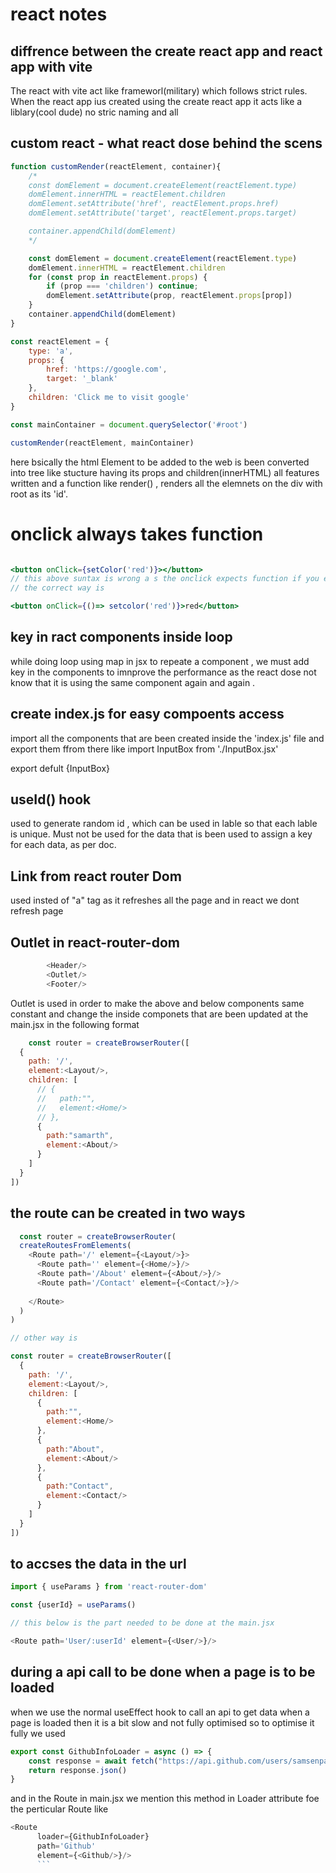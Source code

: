 # react notes

## diffrence between the create react app and react app with vite

The react with vite act like frameworl(military) which follows strict rules. When the react app ius created using the create react app it acts like a liblary(cool dude) no stric naming and all

## custom react - what react dose behind the scens 

```javascript 
function customRender(reactElement, container){
    /*
    const domElement = document.createElement(reactElement.type)
    domElement.innerHTML = reactElement.children
    domElement.setAttribute('href', reactElement.props.href)
    domElement.setAttribute('target', reactElement.props.target)

    container.appendChild(domElement)
    */

    const domElement = document.createElement(reactElement.type)
    domElement.innerHTML = reactElement.children
    for (const prop in reactElement.props) {
        if (prop === 'children') continue;
        domElement.setAttribute(prop, reactElement.props[prop])
    }
    container.appendChild(domElement)
}

const reactElement = {
    type: 'a',
    props: {
        href: 'https://google.com',
        target: '_blank'
    },
    children: 'Click me to visit google'
}

const mainContainer = document.querySelector('#root')

customRender(reactElement, mainContainer)
```
here bsically the html Element to be added to the web is been converted into tree like stucture having its props and children(innerHTML) all features written and a function like render() , renders all the elemnets on the div with root as its 'id'.


# onclick always takes function 
```jsx

<button onClick={setColor('red')}></button>
// this above suntax is wrong a s the onclick expects function if you execute a function there then there will be syntax issue 
// the correct way is 

<button onClick={()=> setcolor('red')}>red</button>

```
## key in ract components inside loop
while doing loop using map in jsx to repeate a component , we must add key in the components to imnprove the performance as the react dose not know that it is using the same component again and again .

## create index.js for easy compoents access
import all the components that are been created inside the 'index.js' file and export them ffrom there like 
import InputBox from './InputBox.jsx'

export defult {InputBox}

## useId() hook 
used to generate random id , which can be used in lable so that each lable is unique. Must not be used for the data that is been used to assign a key for each data, as per doc.

## Link from react router Dom 
used insted of "a" tag as it refreshes all the page and in react we dont refresh page

## Outlet in react-router-dom
```javascript
        <Header/>
        <Outlet/>
        <Footer/>
```
Outlet is used in order to make the above and below components same constant and change the inside componets that are been updated at the main.jsx in the following format

```javascript
    const router = createBrowserRouter([
  {
    path: '/',
    element:<Layout/>,
    children: [
      // {
      //   path:"",
      //   element:<Home/>
      // },
      {
        path:"samarth",
        element:<About/>
      }
    ]
  }
])
```

## the route can be created in two ways 

```javascript
  const router = createBrowserRouter(
  createRoutesFromElements(
    <Route path='/' element={<Layout/>}>
      <Route path='' element={<Home/>}/>
      <Route path='/About' element={<About/>}/>
      <Route path='/Contact' element={<Contact/>}/>
      
    </Route>
  )
)

// other way is 

const router = createBrowserRouter([
  {
    path: '/',
    element:<Layout/>,
    children: [
      {
        path:"",
        element:<Home/>
      },
      {
        path:"About",
        element:<About/>
      },
      {
        path:"Contact",
        element:<Contact/>
      }
    ]
  }
])

```

## to accses the data in the url 

```javascript
import { useParams } from 'react-router-dom' 

const {userId} = useParams()

// this below is the part needed to be done at the main.jsx

<Route path='User/:userId' element={<User/>}/>
```

## during a api call to be done when a page is to be loaded 
when we use the normal useEffect hook to call an api to get data when a page is loaded 
then it is a bit slow and not fully optimised 
so to optimise it fully we used 
```javascript
export const GithubInfoLoader = async () => {
    const response = await fetch("https://api.github.com/users/samsenpaii")
    return response.json()
}
```
and in the Route in main.jsx we mention this method in Loader attribute foe the perticular Route like 
```javascript
<Route
      loader={GithubInfoLoader} 
      path='Github'
      element={<Github/>}/>
      ```
